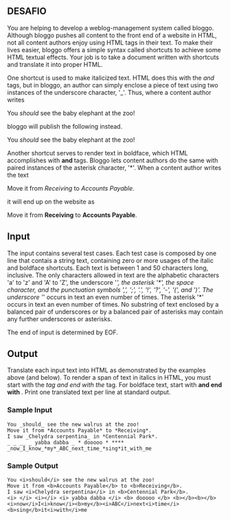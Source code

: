 ## DESAFIO ##

You are helping to develop a weblog-management system called bloggo. Although bloggo pushes all content to the front end of a website in HTML, not all content authors enjoy using HTML tags in their text. To make their lives easier, bloggo offers a simple syntax called shortcuts to achieve some HTML textual effects. Your job is to take a document written with shortcuts and translate it into proper HTML.


One shortcut is used to make italicized text. HTML does this with the <i> and </i> tags, but in bloggo, an author can simply enclose a piece of text using two instances of the underscore character, '_'. Thus, where a content author writes

  You _should_ see the baby elephant at the zoo!
                
bloggo will publish the following instead.

  You <i>should</i> see the baby elephant at the zoo!
                
Another shortcut serves to render text in boldface, which HTML accomplishes with <b> and </b> tags. Bloggo lets content authors do the same with paired instances of the asterisk character, '*'. When a content author writes the text

  Move it from *Receiving* to *Accounts Payable*.
                
it will end up on the website as

  Move it from <b>Receiving</b> to <b>Accounts Payable</b>.
                
## Input ## 
The input contains several test cases. Each test case is composed by one line that contais a string text, containing zero or more usages of the italic and boldface shortcuts. Each text is between 1 and 50 characters long, inclusive. The only characters allowed in text are the alphabetic characters 'a' to 'z' and 'A' to 'Z', the underscore '_', the asterisk '*', the space character, and the punctuation symbols ',', ';', '.', '!', '?', '-', '(', and ')'. The underscore '_' occurs in text an even number of times. The asterisk '*' occurs in text an even number of times. No substring of text enclosed by a balanced pair of underscores or by a balanced pair of asterisks may contain any further underscores or asterisks.

The end of input is determined by EOF.

## Output ## 
Translate each input text into HTML as demonstrated by the examples above (and below). To render a span of text in italics in HTML, you must start with the <i> tag and end with the </i> tag. For boldface text, start with <b> and end with </b>. Print one translated text per line at standard output.


### Sample Input	###
```
You _should_ see the new walrus at the zoo!
Move it from *Accounts Payable* to *Receiving*.
I saw _Chelydra serpentina_ in *Centennial Park*.
_ _ __ _ yabba dabba _ * dooooo * ****
_now_I_know_*my*_ABC_next_time_*sing*it_with_me
```

### Sample Output ###
```
You <i>should</i> see the new walrus at the zoo!
Move it from <b>Accounts Payable</b> to <b>Receiving</b>.
I saw <i>Chelydra serpentina</i> in <b>Centennial Park</b>.
<i> </i> <i></i> <i> yabba dabba </i> <b> dooooo </b> <b></b><b></b>
<i>now</i>I<i>know</i><b>my</b><i>ABC</i>next<i>time</i><b>sing</b>it<i>with</i>me
```